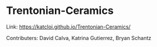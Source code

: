 # Trentonian-Ceramics
Link: https://katcloi.github.io/Trentonian-Ceramics/

Contributers: David Calva, Katrina Gutierrez, Bryan Schantz
